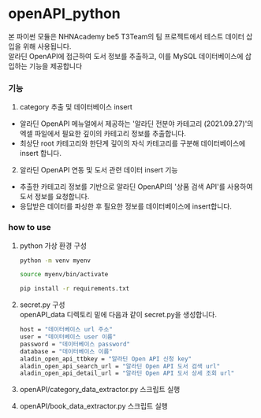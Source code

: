 # openAPI_python

본 파이썬 모듈은 NHNAcademy be5 T3Team의 팀 프로젝트에서 테스트 데이터 삽입을 위해 사용됩니다. <br>
알라딘 OpenAPI에 접근하여 도서 정보를 추출하고, 이를 MySQL 데이터베이스에 삽입하는 기능을 제공합니다

### 기능 
1. category 추출 및 데이터베이스 insert
- 알라딘 OpenAPI 메뉴얼에서 제공하는 '알라딘 전분야 카테고리 (2021.09.27)'의 엑셀 파일에서 필요한 깊이의 카테고리 정보를 추출합니다.
- 최상단 root 카테고리와 한단계 깊이의 자식 카테고리를 구분해 데이터베이스에 insert 합니다.

2. 알라딘 OpenAPI 연동 및 도서 관련 데이터 insert 기능
- 추출한 카테고리 정보를 기반으로 알라딘 OpenAPI의 '상품 검색 API'를 사용하여 도서 정보를 요청합니다.
- 응답받은 데이터를 파싱한 후 필요한 정보를 데이터베이스에 insert합니다. 


### how to use

1. python 가상 환경 구성
    
    ```bash
    python -m venv myenv
    
    source myenv/bin/activate
    
    pip install -r requirements.txt
    ```
    
2. secret.py 구성<br>
openAPI_data 디렉토리 밑에 다음과 같이 secret.py을 생성합니다.
    ```bash
   host = "데이터베이스 url 주소"
   user = "데이터베이스 user 이름"
   password = "데이터베이스 password"
   database = "데이터베이스 이름"
   aladin_open_api_ttbkey = "알라딘 Open API 신청 key"
   aladin_open_api_search_url = "알라딘 Open API 도서 검색 url"
   aladin_open_api_detail_url = "알라딘 Open API 도서 상세 조회 url"
    ```

3. openAPI/category_data_extractor.py 스크립트 실행
4. openAPI/book_data_extractor.py 스크립트 실행